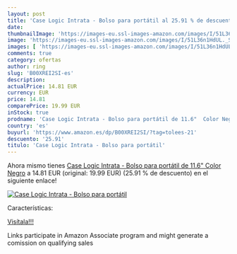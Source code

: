 ```yaml
---
layout: post
title: 'Case Logic Intrata - Bolso para portátil al 25.91 % de descuento'
date: 
thumbnailImage: 'https://images-eu.ssl-images-amazon.com/images/I/51L36n1HdUL._SL200_.jpg'
image: 'https://images-eu.ssl-images-amazon.com/images/I/51L36n1HdUL._SL200_.jpg'
images: [ 'https://images-eu.ssl-images-amazon.com/images/I/51L36n1HdUL._SL200_.jpg' ]
comments: true
category: ofertas
author: ring
slug: 'B00XREI2SI-es'
description:
actualPrice: 14.81 EUR
currency: EUR
price: 14.81
comparePrice: 19.99 EUR
inStock: true
prodname: 'Case Logic Intrata - Bolso para portátil de 11.6"  Color Negro'
country: 'es'
buyurl: 'https://www.amazon.es/dp/B00XREI2SI/?tag=tolees-21'
descuento: '25.91'
titulo: 'Case Logic Intrata - Bolso para portátil'
---
```


Ahora mismo tienes [Case Logic Intrata - Bolso para portátil de 11.6"  Color Negro](https://www.amazon.es/dp/B00XREI2SI/?tag=tolees-21) a 14.81 EUR (original: 19.99 EUR) (25.91 %  de descuento) en el siguiente enlace!

[![Case Logic Intrata - Bolso para portátil](https://images-eu.ssl-images-amazon.com/images/I/51L36n1HdUL._SL200_.jpg)](https://www.amazon.es/dp/B00XREI2SI/?tag=tolees-21)

Características:


[Visítala!!!](https://www.amazon.es/dp/B00XREI2SI/?tag=tolees-21)

Links participate in Amazon Associate program and might generate a comission on qualifying sales
